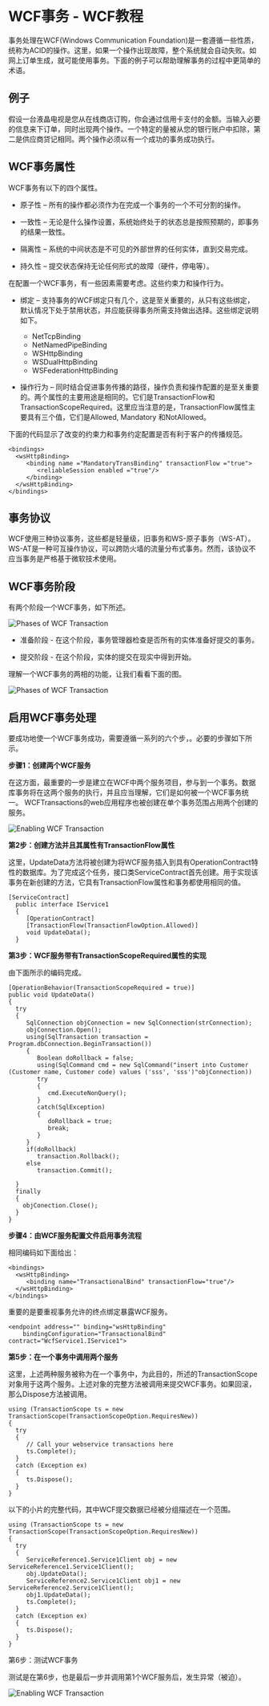 # WCF事务 - WCF教程

事务处理在WCF(Windows Communication Foundation)是一套遵循一些性质，统称为ACID的操作。这里，如果一个操作出现故障，整个系统就会自动失败。如网上订单生成，就可能使用事务。下面的例子可以帮助理解事务的过程中更简单的术语。

## 例子

假设一台液晶电视是您从在线商店订购，你会通过信用卡支付的金额。当输入必要的信息来下订单，同时出现两个操作。一个特定的量被从您的银行账户中扣除，第二是供应商贷记相同。两个操作必须以有一个成功的事务成功执行。

## WCF事务属性

WCF事务有以下的四个属性。

*   原子性 – 所有的操作都必须作为在完成一个事务的一个不可分割的操作。

*   一致性 – 无论是什么操作设置，系统始终处于的状态总是按照预期的，即事务的结果一致性。

*   隔离性 – 系统的中间状态是不可见的外部世界的任何实体，直到交易完成。

*   持久性 – 提交状态保持无论任何形式的故障（硬件，停电等）。

在配置一个WCF事务，有一些因素需要考虑。这些约束力和操作行为。

*   绑定 – 支持事务的WCF绑定只有几个，这是至关重要的，从只有这些绑定，默认情况下处于禁用状态，并应能获得事务所需支持做出选择。这些绑定说明如下。

    *   NetTcpBinding
    *   NetNamedPipeBinding
    *   WSHttpBinding
    *   WSDualHttpBinding
    *   WSFederationHttpBinding
*   操作行为 – 同时结合促进事务传播的路径，操作负责和操作配置的是至关重要的。两个属性的主要用途是相同的。它们是TransactionFlow和TransactionScopeRequired。这里应当注意的是，TransactionFlow属性主要具有三个值，它们是Allowed, Mandatory 和NotAllowed。

下面的代码显示了改变的约束力和事务约定配置是否有利于客户的传播规范。

```
<bindings> 
  <wsHttpBinding> 
     <binding name ="MandatoryTransBinding" transactionFlow ="true"> 
        <reliableSession enabled ="true"/>
     </binding>
  </wsHttpBinding> 
</bindings>
```

## 事务协议

WCF使用三种协议事务，这些都是轻量级，旧事务和WS-原子事务（WS-AT）。WS-AT是一种可互操作协议，可以跨防火墙的流量分布式事务。然而，该协议不应当事务是严格基于微软技术使用。

## WCF事务阶段

有两个阶段一个WCF事务，如下所述。

![Phases of WCF Transaction](../img/19405K007-0.jpg)

*   准备阶段 - 在这个阶段，事务管理器检查是否所有的实体准备好提交的事务。

*   提交阶段 - 在这个阶段，实体的提交在现实中得到开始。

理解一个WCF事务的两相的功能，让我们看看下面的图。

![Phases of WCF Transaction](../img/19405J522-1.jpg)

## 启用WCF事务处理

要成功地使一个WCF事务成功，需要遵循一系列的六个步，。必要的步骤如下所示。

**步骤1：创建两个WCF服务**

在这方面，最重要的一步是建立在WCF中两个服务项目，参与到一个事务。数据库事务将在这两个服务的执行，并且应当理解，它们是如何被一个WCF事务统一。 WCFTransactions的web应用程序也被创建在单个事务范围占用两个创建的服务。

![Enabling WCF Transaction](../img/19405HX1-2.jpg)

**第2步：创建方法并且其属性有TransactionFlow属性**

这里，UpdateData方法将被创建为将WCF服务插入到具有OperationContract特性的数据库。为了完成这个任务，接口类ServiceContract首先创建。用于实现该事务在新创建的方法，它具有TransactionFlow属性和事务都使用相同的值。

```
[ServiceContract]
  public interface IService1
  {
     [OperationContract]
     [TransactionFlow(TransactionFlowOption.Allowed)]
     void UpdateData();
  }
```

**第3步：WCF服务带有TransactionScopeRequired属性的实现**

由下面所示的编码完成。

```
[OperationBehavior(TransactionScopeRequired = true)]
public void UpdateData()
{
  try
  {
     SqlConnection objConnection = new SqlConnection(strConnection);
     objConnection.Open();
     using(SqlTransaction transaction = Program.dbConnection.BeginTransaction())
     {
     	Boolean doRollback = false;
     	using(SqlCommand cmd = new SqlCommand("insert into Customer (Customer name, Customer code) values ('sss', 'sss')"objConnection))
     	try
     	{
           cmd.ExecuteNonQuery();
     	}
     	catch(SqlException)
     	{
           doRollback = true;
           break;
     	}
     }
     if(doRollback)
        transaction.Rollback();
     else
        transaction.Commit();

  }
  finally
  {
  	objConection.Close();
  }
}
```

**步骤4：由WCF服务配置文件启用事务流程**

相同编码如下面给出：

```
<bindings>
  <wsHttpBinding>
     <binding name="TransactionalBind" transactionFlow="true"/>
  </wsHttpBinding>
</bindings>
```

重要的是要重视事务允许的终点绑定暴露WCF服务。

```
<endpoint address="" binding="wsHttpBinding" 
	bindingConfiguration="TransactionalBind" contract="WcfService1.IService1">
```

**第5步：在一个事务中调用两个服务**

这里，上述两种服务被称为在一个事务中，为此目的，所述的TransactionScope对象用于这两个服务。上述对象的完整方法被调用来提交WCF事务。如果回滚，那么Dispose方法被调用。

```
using (TransactionScope ts = new TransactionScope(TransactionScopeOption.RequiresNew))
{
  try
  {
     // Call your webservice transactions here
     ts.Complete();
  }
  catch (Exception ex)
  {
     ts.Dispose();
  }
}
```

以下的小片的完整代码，其中WCF提交数据已经被分组描述在一个范围。

```
using (TransactionScope ts = new TransactionScope(TransactionScopeOption.RequiresNew))
{
  try
  {
     ServiceReference1.Service1Client obj = new ServiceReference1.Service1Client();
     obj.UpdateData();
     ServiceReference2.Service1Client obj1 = new ServiceReference2.Service1Client();
     obj1.UpdateData();
     ts.Complete();
  }
  catch (Exception ex)
  {
     ts.Dispose();
  }
}
```

第6步：测试WCF事务

测试是在第6步，也是最后一步并调用第1个WCF服务后，发生异常（被迫）。

![Enabling WCF Transaction](../img/19405L958-3.jpg)

